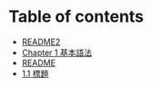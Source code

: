# Table of contents

* [README2](README.md)
* [Chapter 1 基本語法](chapter-1-ji-ben-yu-fa.md)
* [README](readme.md)
* [1.1 標題](chapter-2-xiang-guan-zi-yuan/1.1-biao-ti.md)
